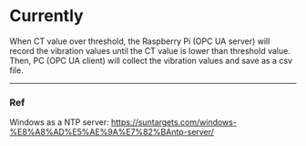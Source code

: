# Currently


When CT value over threshold, the Raspberry Pi (OPC UA server) will record the vibration values until the CT value is lower than threshold value.   
Then, PC (OPC UA client) will collect the vibration values and save as a csv file.

---
### Ref  
Windows as a NTP server: 
https://suntargets.com/windows-%E8%A8%AD%E5%AE%9A%E7%82%BAntp-server/
